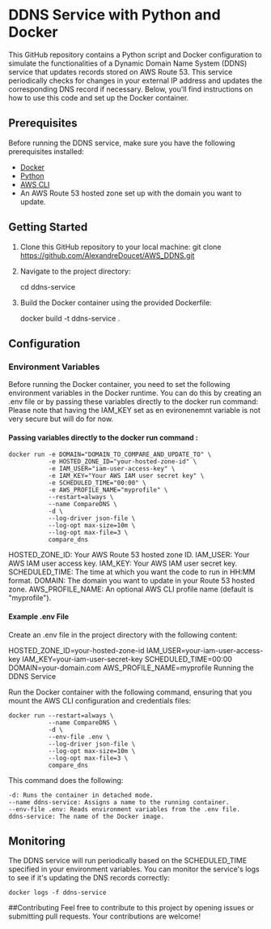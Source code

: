 # DDNS Service with Python and Docker
This GitHub repository contains a Python script and Docker configuration to simulate the functionalities of a Dynamic Domain Name System (DDNS) service that updates records stored on AWS Route 53. This service periodically checks for changes in your external IP address and updates the corresponding DNS record if necessary. Below, you'll find instructions on how to use this code and set up the Docker container.

## Prerequisites
Before running the DDNS service, make sure you have the following prerequisites installed:

- [Docker](https://www.docker.com/)
- [Python](https://www.python.org/)
- [AWS CLI](https://aws.amazon.com/cli/)
- An AWS Route 53 hosted zone set up with the domain you want to update.

## Getting Started
1. Clone this GitHub repository to your local machine:
git clone https://github.com/AlexandreDoucet/AWS_DDNS.git

2. Navigate to the project directory:

	cd ddns-service

4. Build the Docker container using the provided Dockerfile:

	docker build -t ddns-service .

## Configuration

### Environment Variables
Before running the Docker container, you need to set the following environment variables in the Docker runtime. You can do this by creating an .env file or by passing these variables directly to the docker run command:
Please note that having the IAM_KEY set as en evironenemnt variable is not very secure but will do for now.

#### Passing variables directly to the docker run command :

	docker run -e DOMAIN="DOMAIN_TO_COMPARE_AND_UPDATE_TO" \
	           -e HOSTED_ZONE_ID="your-hosted-zone-id" \
	           -e IAM_USER="iam-user-access-key" \
	           -e IAM_KEY="Your AWS IAM user secret key" \
	           -e SCHEDULED_TIME="00:00" \
	           -e AWS_PROFILE_NAME="myprofile" \
	           --restart=always \
	           --name CompareDNS \
	           -d \
	           --log-driver json-file \
	           --log-opt max-size=10m \
	           --log-opt max-file=3 \
	           compare_dns

HOSTED_ZONE_ID: Your AWS Route 53 hosted zone ID.
IAM_USER: Your AWS IAM user access key.
IAM_KEY: Your AWS IAM user secret key.
SCHEDULED_TIME: The time at which you want the code to run in HH:MM format.
DOMAIN: The domain you want to update in your Route 53 hosted zone.
AWS_PROFILE_NAME: An optional AWS CLI profile name (default is "myprofile").
	
#### Example .env File
Create an .env file in the project directory with the following content:

HOSTED_ZONE_ID=your-hosted-zone-id
IAM_USER=your-iam-user-access-key
IAM_KEY=your-iam-user-secret-key
SCHEDULED_TIME=00:00
DOMAIN=your-domain.com
AWS_PROFILE_NAME=myprofile
Running the DDNS Service

Run the Docker container with the following command, ensuring that you mount the AWS CLI configuration and credentials files:

	docker run --restart=always \
	           --name CompareDNS \
	           -d \
	       	   --env-file .env \
	           --log-driver json-file \
	           --log-opt max-size=10m \
	           --log-opt max-file=3 \
	           compare_dns

This command does the following:

	-d: Runs the container in detached mode.
	--name ddns-service: Assigns a name to the running container.
	--env-file .env: Reads environment variables from the .env file.
	ddns-service: The name of the Docker image.

## Monitoring
The DDNS service will run periodically based on the SCHEDULED_TIME specified in your environment variables. 
You can monitor the service's logs to see if it's updating the DNS records correctly:

	docker logs -f ddns-service 

##Contributing
Feel free to contribute to this project by opening issues or submitting pull requests. Your contributions are welcome!












